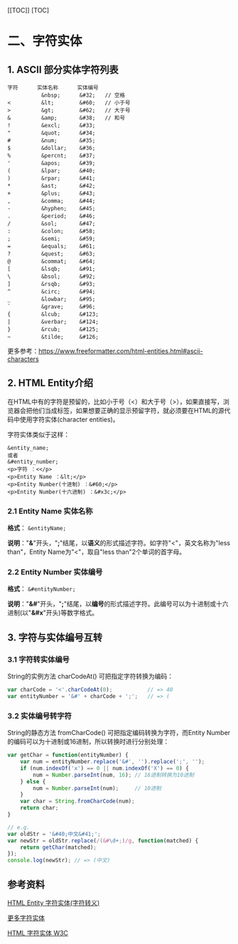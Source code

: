 [[TOC]]
[TOC]

# 二、字符实体

## 1. ASCII 部分实体字符列表

```
字符		实体名称	  实体编号
 	　　　　&nbsp;		&#32;	// 空格
<	　　　　&lt;		&#60;	// 小于号
>	　　　　&gt;		&#62;	// 大于号	
&	　　　　&amp;		&#38;	// 和号
!	　　　　&excl;		&#33;
"	　　　　&quot;		&#34;
#	　　　　&num;		&#35;
$	　　　　&dollar;	&#36;
%	　　　　&percnt;	&#37;
'	　　　　&apos;		&#39;
(	　　　　&lpar;		&#40;
)	　　　　&rpar;		&#41;
*	　　　　&ast;		&#42;
+	　　　　&plus;		&#43;
,	　　　　&comma; 	&#44;
-	　　　　&hyphen; 	&#45;
.	　　　　&period;	&#46;
/	　　　　&sol; 		&#47;
:	　　　　&colon;		&#58;
;	　　　　&semi;		&#59;
=	　　　　&equals;	&#61;
?	　　　　&quest;		&#63;
@	　　　　&commat; 	&#64;
[	　　　　&lsqb; 		&#91;
\	　　　　&bsol; 		&#92;
]	　　　　&rsqb;		&#93;
^	　　　　&circ;		&#94;
_	　　　　&lowbar;	&#95;
`	　　　　&grave;		&#96;
{	　　　　&lcub;		&#123;
|	　　　　&verbar;	&#124;
}	　　　　&rcub;		&#125;
~	　　　　&tilde;		&#126;
```

更多参考：https://www.freeformatter.com/html-entities.html#ascii-characters



## 2. HTML Entity介绍

在HTML中有的字符是预留的，比如小于号（<）和大于号（>），如果直接写，浏览器会把他们当成标签，如果想要正确的显示预留字符，就必须要在HTML的源代码中使用字符实体(character entities)。

字符实体类似于这样：

```
&entity_name;
或者
&#entity_number;
<p>字符 ：<</p>
<p>Entity Name ：&lt;</p>
<p>Entity Number(十进制) ：&#60;</p>
<p>Entity Number(十六进制) ：&#x3c;</p>
```

### 2.1 Entity Name 实体名称

**格式**： `&entityName; `

**说明**："**&**"开头，"**;**"结尾，以**语义**的形式描述字符。如字符"<"，英文名称为"less than"，Entity Name为"&lt;"，取自"less than"2个单词的首字母。

### 2.2 Entity Number 实体编号

**格式**： `&#entityNumber; `

**说明**："**&#**"开头，"**;**"结尾，以**编号**的形式描述字符。此编号可以为十进制或十六进制(以"**&#x**"开头)等数字格式。



## 3. 字符与实体编号互转

### 3.1 字符转实体编号

String的实例方法 charCodeAt() 可把指定字符转换为编码：

```javascript
var charCode = '<'.charCodeAt(0); 			// => 40
var entityNumber = '&#' + charCode + ';'; 	// => (
```

### 3.2 实体编号转字符

String的静态方法 fromCharCode() 可把指定编码转换为字符，而Entity Number的编码可以为十进制或16进制，所以转换时进行分别处理：

```javascript
var getChar = function(entityNumber) {
    var num = entityNumber.replace('&#', '').replace(';', '');
    if (num.indexOf('x') == 0 || num.indexOf('X') == 0) {
        num = Number.parseInt(num, 16); // 16进制转换为10进制
    } else {
        num = Number.parseInt(num); 	// 10进制
    }
    var char = String.fromCharCode(num);
    return char;
}

// e.g.
var oldStr = '&#40;中文&#41;';
var newStr = oldStr.replace(/(&#\d+;)/g, function(matched) {
    return getChar(matched);
});
console.log(newStr); // => (中文)
```



## 参考资料

[HTML Entity 字符实体(字符转义)](http://www.cnblogs.com/polk6/p/html-entity.html)

[更多字符实体](https://www.freeformatter.com/html-entities.html#iso88591-characters)

[HTML 字符实体 W3C](http://www.w3school.com.cn/html/html_entities.asp)


